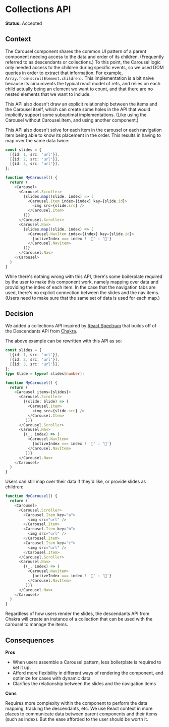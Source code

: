 # Collections API

**Status:** Accepted

## Context

The Carousel component shares the common UI pattern of a parent component needing access to the data and order of its children. (Frequently referred to as descendants or collections.) To this point, the Carousel logic only needed access to the children during specific events, so we used DOM queries in order to extract that information. For example, `Array.from(scrollElement.children)`. This implementation is a bit naive because its circumvents the typical react model of refs, and relies on each child actually being an element we want to count, and that there are no nested elements that we want to include.

This API also doesn't draw an explicit relationship between the items and the Carousel itself, which can create some holes in the API that would implicitly support some suboptimal implementations. (Like using the Carousel without Carousel.Item, and using another component.)

This API also doesn't solve for each item in the carousel or each navigation item being able to know its placement in the order. This results in having to map over the same data twice:

```typescript
const slides = {
  [{id: 1, src: 'url'}],
  [{id: 2, src: 'url'}],
  [{id: 3, src: 'url'}],
};

function MyCarousel() {
  return (
    <Carousel>
      <Carousel.Scroller>
        {slides.map((slide, index) => (
          <Carousel.Item index={index} key={slide.id}>
            <img src={slide.src} />
          </Carousel.Item>
        ))}
      </Carousel.Scroller>
      <Carousel.Nav>
        {slides.map((slide, index) => (
          <Carousel.NavItem index={index} key={slide.id}>
            {activeIndex === index ? '🔴' : '🔵'}
          </Carousel.NavItem>
        ))}
      </Carousel.Nav>
    </Carousel>
  )
}
```

While there's nothing wrong with this API, there's some boilerplate required by the user to make this component work, namely mapping over data and providing the index of each item. In the case that the navigation tabs are used, there's no explicit connection between the slides and the nav items. (Users need to make sure that the same set of data is used for each map.)

## Decision

We added a collections API inspired by [React Spectrum](https://react-spectrum.adobe.com/react-stately/collections.html) that builds off of the Descendants API from [Chakra](https://github.com/chakra-ui/chakra-ui/tree/f5b1a3569fd0c654897d2397b3d0bd4677783fa7/packages/components/descendant).

The above example can be rewritten with this API as so:

```typescript
const slides = {
  [{id: 1, src: 'url'}],
  [{id: 2, src: 'url'}],
  [{id: 3, src: 'url'}],
};
type Slide = typeof slides[number];

function MyCarousel() {
  return (
    <Carousel items={slides}>
      <Carousel.Scroller>
        {(slide: Slide) => (
          <Carousel.Item>
            <img src={slide.src} />
          </Carousel.Item>
         ))}
      </Carousel.Scroller>
      <Carousel.Nav>
        {(_, index) => (
          <Carousel.NavItem>
            {activeIndex === index ? '🔴' : '🔵'}
          </Carousel.NavItem>
         ))}
      </Carousel.Nav>
    </Carousel>
  )
}
```

Users can still map over their data if they'd like, or provide slides as children:

```typescript
function MyCarousel() {
  return (
    <Carousel>
      <Carousel.Scroller>
        <Carousel.Item key="a">
          <img src="url" />
        </Carousel.Item>
        <Carousel.Item key="b">
          <img src="url" />
        </Carousel.Item>
        <Carousel.Item key="c">
          <img src="url" />
        </Carousel.Item>
      </Carousel.Scroller>
      <Carousel.Nav>
        {(_, index) => (
          <Carousel.NavItem>
            {activeIndex === index ? '🔴' : '🔵'}
          </Carousel.NavItem>
         ))}
      </Carousel.Nav>
    </Carousel>
  )
}
```

Regardless of how users render the slides, the descendants API from Chakra will create an instance of a collection that can be used with the carousel to manage the items.

## Consequences

**Pros**

- When users assemble a Carousel pattern, less boilerplate is required to set it up.
- Afford more flexibility in different ways of rendering the component, and optimize for cases with dynamic data
- Clarifies the relationship between the slides and the navigation items

**Cons**

Requires more complexity within the component to perform the data mapping, tracking the descendants, etc. We use React context in more places to communicate data between parent components and their items (such as index). But the ease afforded to the user should be worth it.
